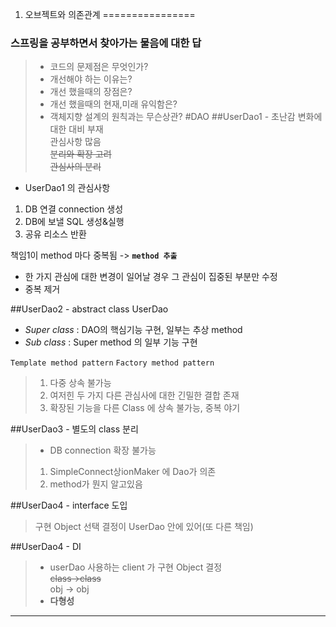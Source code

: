1. 오브젝트와 의존관계
================

### 스프링을 공부하면서 찾아가는 물음에 대한 답
>- 코드의 문제점은 무엇인가?
>- 개선해야 하는 이유는?
>- 개선 했을때의 장점은?
>- 개선 했을때의 현재,미래 유익함은?
>- 객체지향 설계의 원칙과는 무슨상관?
#DAO
##UserDao1 - 초난감 
>변화에 대한 대비 부재\
>관심사항 많음\
>~~분리와 확장 고려~~\
>~~관심사의 분리~~


- UserDao1 의 관심사항
1. DB 연결 connection 생성
2. DB에 보낼 SQL 생성&실행
3. 공유 리소스 반환

책임1이 method 마다 중복됨 -> **`method 추출`**

- 한 가지 관심에 대한 변경이 일어날 경우 그 관심이 집중된 부분만 수정
- 중복 제거


##UserDao2 - abstract class UserDao
- _Super class_ : DAO의 핵심기능 구현, 일부는 추상 method
- _Sub class_ : Super method 의 일부 기능 구현

`Template method pattern`
`Factory method pattern`
> 1. 다중 상속 불가능
> 2. 여저힌 두 가지 다른 관심사에 대한 긴밀한 결합 존재
> 3. 확장된 기능을 다른 Class 에 상속 불가능, 중복 야기
 


##UserDao3 - 별도의 class 분리
>- DB connection 확장 불가능
>1. SimpleConnect상ionMaker 에 Dao가 의존
>2. method가 뭔지 알고있음
 


##UserDao4 - interface 도입
>구현 Object 선택 결정이 UserDao 안에 있어(또 다른 책임)


##UserDao4 - DI
>- userDao 사용하는 client 가 구현 Object 결정  
>~~class->class~~\
> obj -> obj
>- **다형성**
***